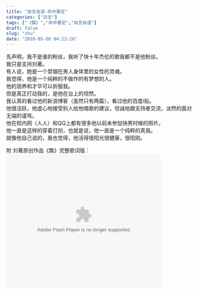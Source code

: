 ```yaml
---
title: "自言自语-命中著定"
categories: ["日志"]
tags: ["《飘》","命中著定","自言自语"]
draft: false
slug: "zhu"
date: "2010-05-08 04:23:26"
---
```


<p><div id="_mcePaste">先声明，我不是谁的粉丝，我听了快十年杰伦的歌我都不是他粉丝。</div>
<div id="_mcePaste">我只是支持刘著。</div>
<div id="_mcePaste">有人说，她是一个禁锢在男人身体里的女性的灵魂。</div>
<div id="_mcePaste">我觉得，他是一个纯粹的不做作的有梦想的人。</div>
<div id="_mcePaste">他的涵养和才华可以折服我。</div>
<div id="_mcePaste">但是真正打动我的，是他在台上的坦然。</div>
<div id="_mcePaste">我认真的看过他的新浪博客（虽然只有两篇），看过他的百度i贴。</div>
<div id="_mcePaste">他很活跃，他虚心地接受别人给他唱歌的建议，坦诚地跟支持者交流，淡然的面对无端的谩骂。</div>
<div id="_mcePaste">他在校内网（人人）和QQ上都有很多他以前未参加快男时候的照片。</div>
<div id="_mcePaste">他一直是这样的穿着打扮，也就是说，他一直是一个纯粹的真我。</div>
<div id="_mcePaste">就像他自己说的，我也觉得，他活得很阳光很健康，很阳刚。</div></p>
<p><div>附 刘著原创作品《飘》完整歌词版：</div>
<object classid="clsid:d27cdb6e-ae6d-11cf-96b8-444553540000" width="420" height="363" codebase="http://download.macromedia.com/pub/shockwave/cabs/flash/swflash.cab#version=6,0,40,0"><param name="allowFullScreen" value="true"><param name="allowscriptaccess" value="always"><param name="wmode" value="opaque"><param name="src" value="http://www.tudou.com/v/NUESYJUDzwo/v.swf"><param name="allowfullscreen" value="true"><embed type="application/x-shockwave-flash" width="420" height="363" src="http://www.tudou.com/v/NUESYJUDzwo/v.swf" wmode="opaque" allowscriptaccess="always" allowfullscreen="true"></embed></object></p>
